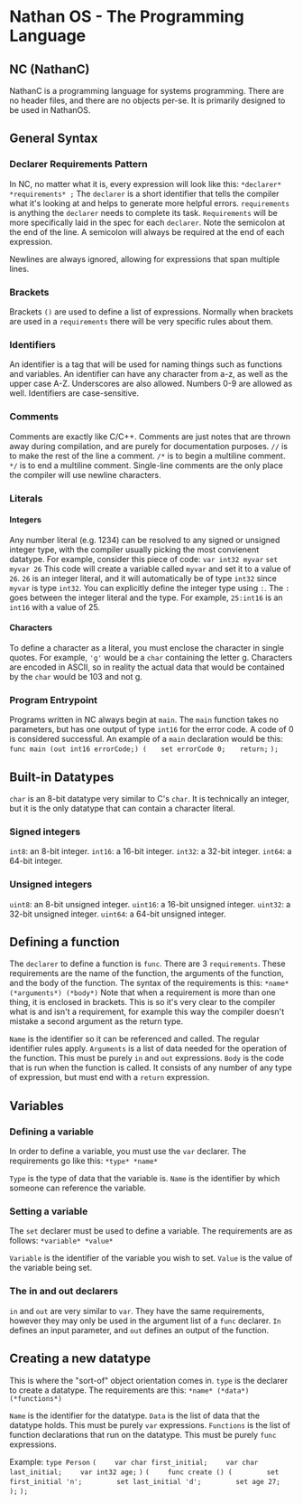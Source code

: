 # Nathan OS - The Programming Language
## NC (NathanC)
NathanC is a programming language for systems programming. There are no header files, and there are no objects per-se. It is primarily designed to be used in NathanOS.

## General Syntax
### Declarer Requirements Pattern
In NC, no matter what it is, every expression will look like this:
`*declarer* *requirements* ;`
The `declarer` is a short identifier that tells the compiler what it's looking at and helps to generate more helpful errors.
`requirements` is anything the `declarer` needs to complete its task. `Requirements` will be more specifically laid in the spec for each `declarer`. Note the semicolon at the end of the line. A semicolon will always be required at the end of each expression.

Newlines are always ignored, allowing for expressions that span multiple lines.

### Brackets
Brackets `()` are used to define a list of expressions. Normally when brackets are used in a `requirements` there will be very specific rules about them. 

### Identifiers
An identifier is a tag that will be used for naming things such as functions and variables. An identifier can have any character from a-z, as well as the upper case A-Z. Underscores are also allowed. Numbers 0-9 are allowed as well. Identifiers are case-sensitive.

### Comments
Comments are exactly like C/C++. Comments are just notes that are thrown away during compilation, and are purely for documentation purposes.
`//` is to make the rest of the line a comment.
`/*` is to begin a multiline comment.
`*/` is to end a multiline comment.
Single-line comments are the only place the compiler will use newline characters.

### Literals
#### Integers
Any number literal (e.g. 1234) can be resolved to any signed or unsigned integer type, with the compiler usually picking the most convienent datatype.
For example, consider this piece of code:
`var int32 myvar`
`set myvar 26`
This code will create a variable called `myvar` and set it to a value of `26`. `26` is an integer literal, and it will automatically be of type `int32` since `myvar` is type `int32`.
You can explicitly define the integer type using `:`. The `:` goes between the integer literal and the type. For example, `25:int16` is an `int16` with a value of 25.

#### Characters
To define a character as a literal, you must enclose the character in single quotes.
For example, `'g'` would be a `char` containing the letter g. Characters are encoded in ASCII, so in reality the actual data that would be contained by the `char` would be 103 and not g.

### Program Entrypoint
Programs written in NC always begin at `main`. The `main` function takes no parameters, but has one output of type `int16` for the error code. A code of 0 is considered successful.
An example of a `main` declaration would be this:
`func main (out int16 errorCode;) (`
`   set errorCode 0;`
`   return;`
`);`

## Built-in Datatypes
`char` is an 8-bit datatype very similar to C's `char`. It is technically an integer, but it is the only datatype that can contain a character literal.

### Signed integers
`int8`: an 8-bit integer.
`int16`: a 16-bit integer.
`int32`: a 32-bit integer.
`int64`: a 64-bit integer.

### Unsigned integers
`uint8`: an 8-bit unsigned integer.
`uint16`: a 16-bit unsigned integer.
`uint32`: a 32-bit unsigned integer.
`uint64`: a 64-bit unsigned integer.

## Defining a function
The `declarer` to define a function is `func`.
There are 3 `requirements`. These requirements are the name of the function, the arguments of the function, and the body of the function. The syntax of the requirements is this:
`*name* (*arguments*) (*body*)`
Note that when a requirement is more than one thing, it is enclosed in brackets. This is so it's very clear to the compiler what is and isn't a requirement, for example this way the compiler doesn't mistake a second argument as the return type.

`Name` is the identifier so it can be referenced and called. The regular identifier rules apply.
`Arguments` is a list of data needed for the operation of the function. This must be purely `in` and `out` expressions.
`Body` is the code that is run when the function is called. It consists of any number of any type of expression, but must end with a `return` expression.

## Variables
### Defining a variable
In order to define a variable, you must use the `var` declarer.
The requirements go like this:
`*type* *name*`

`Type` is the type of data that the variable is.
`Name` is the identifier by which someone can reference the variable.

### Setting a variable
The `set` declarer must be used to define a variable.
The requirements are as follows:
`*variable* *value*`

`Variable` is the identifier of the variable you wish to set.
`Value` is the value of the variable being set.

### The in and out declarers
`in` and `out` are very similar to `var`. They have the same requirements, however they may only be used in the argument list of a `func` declarer. `In` defines an input parameter, and `out` defines an output of the function.

## Creating a new datatype
This is where the "sort-of" object orientation comes in.
`type` is the declarer to create a datatype.
The requirements are this:
`*name* (*data*) (*functions*)`

`Name` is the identifier for the datatype.
`Data` is the list of data that the datatype holds. This must be purely `var` expressions.
`Functions` is the list of function declarations that run on the datatype. This must be purely `func` expressions.

Example:
`type Person`
`(`
`    var char first_initial;`
`    var char last_initial;`
`    var int32 age;`
`)`
`(`
`    func create () (`
`        set first_initial 'n';`
`        set last_initial 'd';`
`        set age 27;`
`    );`
`);`